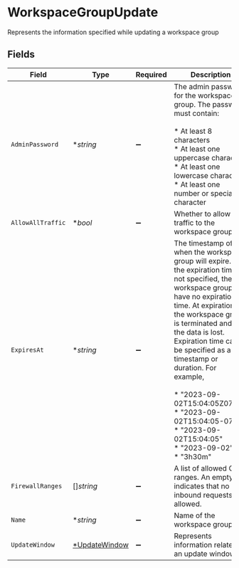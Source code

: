# WorkspaceGroupUpdate

Represents the information specified while updating a workspace group


## Fields

| Field                                                                                                                                                                                                                                                                                                                                                                                                                          | Type                                                                                                                                                                                                                                                                                                                                                                                                                           | Required                                                                                                                                                                                                                                                                                                                                                                                                                       | Description                                                                                                                                                                                                                                                                                                                                                                                                                    | Example                                                                                                                                                                                                                                                                                                                                                                                                                        |
| ------------------------------------------------------------------------------------------------------------------------------------------------------------------------------------------------------------------------------------------------------------------------------------------------------------------------------------------------------------------------------------------------------------------------------ | ------------------------------------------------------------------------------------------------------------------------------------------------------------------------------------------------------------------------------------------------------------------------------------------------------------------------------------------------------------------------------------------------------------------------------ | ------------------------------------------------------------------------------------------------------------------------------------------------------------------------------------------------------------------------------------------------------------------------------------------------------------------------------------------------------------------------------------------------------------------------------ | ------------------------------------------------------------------------------------------------------------------------------------------------------------------------------------------------------------------------------------------------------------------------------------------------------------------------------------------------------------------------------------------------------------------------------ | ------------------------------------------------------------------------------------------------------------------------------------------------------------------------------------------------------------------------------------------------------------------------------------------------------------------------------------------------------------------------------------------------------------------------------ |
| `AdminPassword`                                                                                                                                                                                                                                                                                                                                                                                                                | **string*                                                                                                                                                                                                                                                                                                                                                                                                                      | :heavy_minus_sign:                                                                                                                                                                                                                                                                                                                                                                                                             | The admin password for the workspace group. The password must contain:<br/><br/>  * At least 8 characters<br/>  * At least one uppercase character<br/>  * At least one lowercase character<br/>  * At least one number or special character<br/>                                                                                                                                                                              |                                                                                                                                                                                                                                                                                                                                                                                                                                |
| `AllowAllTraffic`                                                                                                                                                                                                                                                                                                                                                                                                              | **bool*                                                                                                                                                                                                                                                                                                                                                                                                                        | :heavy_minus_sign:                                                                                                                                                                                                                                                                                                                                                                                                             | Whether to allow all traffic to the workspace group                                                                                                                                                                                                                                                                                                                                                                            |                                                                                                                                                                                                                                                                                                                                                                                                                                |
| `ExpiresAt`                                                                                                                                                                                                                                                                                                                                                                                                                    | **string*                                                                                                                                                                                                                                                                                                                                                                                                                      | :heavy_minus_sign:                                                                                                                                                                                                                                                                                                                                                                                                             | The timestamp of when the workspace group will expire. If the expiration time is not specified, the workspace group will have no expiration time. At expiration, the workspace group is terminated and all the data is lost. Expiration time can be specified as a timestamp or duration. For example,<br/><br/>  * "2023-09-02T15:04:05Z07:00"<br/>  * "2023-09-02T15:04:05-0700"<br/>  * "2023-09-02T15:04:05"<br/>  * "2023-09-02"<br/>  * "3h30m"<br/> |                                                                                                                                                                                                                                                                                                                                                                                                                                |
| `FirewallRanges`                                                                                                                                                                                                                                                                                                                                                                                                               | []*string*                                                                                                                                                                                                                                                                                                                                                                                                                     | :heavy_minus_sign:                                                                                                                                                                                                                                                                                                                                                                                                             | A list of allowed CIDR ranges. An empty list indicates that no inbound requests are allowed.                                                                                                                                                                                                                                                                                                                                   | 192.168.0.1/32,192.168.0.81/12                                                                                                                                                                                                                                                                                                                                                                                                 |
| `Name`                                                                                                                                                                                                                                                                                                                                                                                                                         | **string*                                                                                                                                                                                                                                                                                                                                                                                                                      | :heavy_minus_sign:                                                                                                                                                                                                                                                                                                                                                                                                             | Name of the workspace group                                                                                                                                                                                                                                                                                                                                                                                                    | new-workspace-group-name                                                                                                                                                                                                                                                                                                                                                                                                       |
| `UpdateWindow`                                                                                                                                                                                                                                                                                                                                                                                                                 | [*UpdateWindow](../../models/shared/updatewindow.md)                                                                                                                                                                                                                                                                                                                                                                           | :heavy_minus_sign:                                                                                                                                                                                                                                                                                                                                                                                                             | Represents information related to an update window                                                                                                                                                                                                                                                                                                                                                                             |                                                                                                                                                                                                                                                                                                                                                                                                                                |